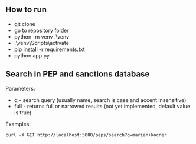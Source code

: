 ## How to run
  * git clone <url>
  * go to repository folder
  * python -m venv .\venv
  * .\venv\Scripts\activate
  * pip install -r requirements.txt
  * python app.py

## Search in PEP and sanctions database

Parameters:

* q - search query (usually name, search is case and accent insensitive)
* full - returns full or narrowed results (not yet implemented, default value is true)

Examples:
```
curl -X GET http://localhost:5000/peps/search?q=marian+kocner
```
